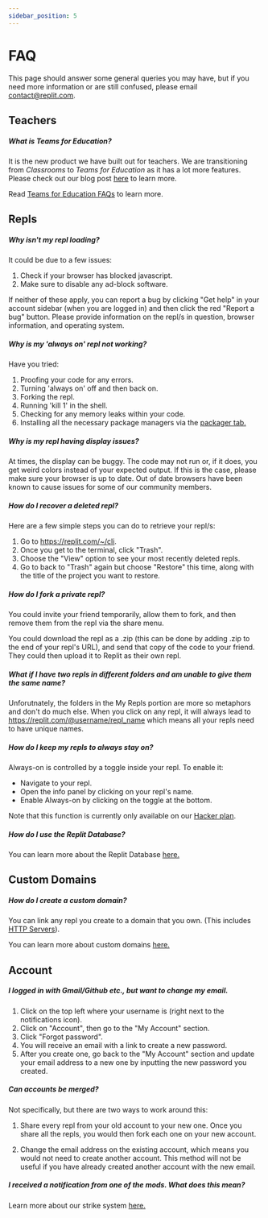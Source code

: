 ```yaml
---
sidebar_position: 5
---
```


# FAQ

This page should answer some general queries you may have, but if you need more information or are still confused, please email contact@replit.com. 

## Teachers

##### What is Teams for Education?

It is the new product we have built out for teachers. We are transitioning from _Classrooms_ to _Teams for Education_ as it has a lot more features. Please check out our blog post [here](https://blog.replit.com/teams-for-education) to learn more.

Read [Teams for Education FAQs](/teams-edu/FAQ) to learn more.

## Repls

##### Why isn't my repl loading?

It could be due to a few issues:

1. Check if your browser has blocked javascript.
2. Make sure to disable any ad-block software.

If neither of these apply, you can report a bug by clicking "Get help" in your account sidebar (when you are logged in) and then click the red "Report a bug" button. Please provide information on the repl/s in question, browser information, and operating system.

##### Why is my 'always on' repl not working?

Have you tried:

1. Proofing your code for any errors.
2. Turning 'always on' off and then back on.
3. Forking the repl.
4. Running 'kill 1' in the shell.
5. Checking for any memory leaks within your code.
6. Installing all the necessary package managers via the [packager tab.](/programming-ide/installing-packages)



##### Why is my repl having display issues?

At times, the display can be buggy. The code may not run or, if it does, you get weird colors instead of your expected output. If this is the case, please make sure your browser is up to date. Out of date browsers have been known to cause issues for some of our community members.

  
##### How do I recover a deleted repl?

Here are a few simple steps you can do to retrieve your repl/s:

  1. Go to https://replit.com/~/cli.
  2. Once you get to the terminal, click "Trash".
  3. Choose the "View" option to see your most recently deleted repls.
  4. Go to back to "Trash" again but choose "Restore" this time, along with the title of the project you want to restore.

##### How do I fork a private repl?

You could invite your friend temporarily, allow them to fork, and then remove them from the repl via the share menu.

You could download the repl as a .zip (this can be done by adding .zip to the end of your repl's URL), and send that copy of the code to your friend. They could then upload it to Replit as their own repl.

##### What if I have two repls in different folders and am unable to give them the same name?

Unforutnately, the folders in the My Repls portion are more so metaphors and don't do much else. When you click on any repl, it will always lead to https://replit.com/@username/repl_name which means all your repls need to have unique names.

##### How do I keep my repls to always stay on?

Always-on is controlled by a toggle inside your repl. To enable it:

- Navigate to your repl.
- Open the info panel by clicking on your repl's name.
- Enable Always-on by clicking on the toggle at the bottom.

Note that this function is currently only available on our [Hacker plan](https://replit.com/site/pricing).

##### How do I use the Replit Database?

You can learn more about the Replit Database [here.](/hosting/database-faq)


## Custom Domains

##### How do I create a custom domain?

You can link any repl you create to a domain that you own. (This includes [HTTP Servers](/hosting/deploying-http-servers)).

You can learn more about custom domains [here.](/hosting/hosting-web-pages#custom-domains)

## Account

##### I logged in with Gmail/Github etc., but want to change my email.

  1. Click on the top left where your username is (right next to the notifications icon). 
  2. Click on "Account", then go to the "My Account" section. 
  3. Click "Forgot password".
  4. You will receive an email with a link to create a new password. 
  5. After you create one, go back to the "My Account" section and update your email address to a new one by inputting the new password you created.

##### Can accounts be merged?

Not specifically, but there are two ways to work around this:

1. Share every repl from your old account to your new one. Once you share all the repls, you would then fork each one on your new account. 

2. Change the email address on the existing account, which means you would not need to create another account. This method will not be useful if you have already created another account with the new email.


##### I received a notification from one of the mods. What does this mean?

Learn more about our strike system [here.](/hosting/strike-system-faq)
